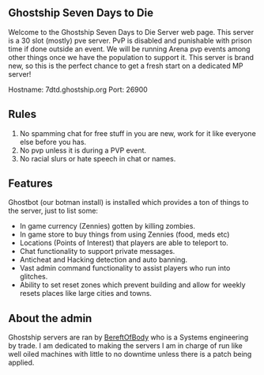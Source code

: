 ## Ghostship Seven Days to Die

Welcome to the Ghostship Seven Days to Die Server web page.  This server is a
30 slot (mostly) pve server.  PvP is disabled and punishable with prison time if
done outside an event.  We will be running Arena pvp events among other things
once we have the population to support it.  This server is brand new, so this is
the perfect chance to get a fresh start on a dedicated MP server!

Hostname: 7dtd.ghostship.org
Port: 26900

## Rules

1. No spamming chat for free stuff in you are new, work for it like everyone else
before you has.
2. No pvp unless it is during a PVP event.
3. No racial slurs or hate speech in chat or names.

## Features

Ghostbot (our botman install) is installed which provides a ton of things
to the server, just to list some:

* In game currency (Zennies) gotten by killing zombies.
* In game store to buy things from using Zennies (food, meds etc)
* Locations (Points of Interest) that players are able to teleport to.
* Chat functionality to support private messages.
* Anticheat and Hacking detection and auto banning.
* Vast admin command functionality to assist players who run into glitches.
* Ability to set reset zones which prevent building and allow for weekly resets
places like large cities and towns.

## About the admin

Ghostship servers are ran by [BereftOfBody](http://steamcommunity.com/profiles/76561197986335224/) who is a Systems engineering
by trade.  I am dedicated to making the servers I am in charge of run like well
oiled machines with little to no downtime unless there is a patch being applied.
